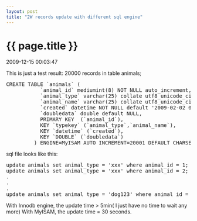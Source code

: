 ```yaml
---
layout: post
title: "2W records update with different sql engine"
---
```


<h1> {{ page.title }} </h1> <p class='meta'>2009-12-15 00:03:47</p>

This is just a test result:
20000 records in table animals;
<pre name='code' class='sql'>
CREATE TABLE `animals` (                                                           
           `animal_id` mediumint(8) NOT NULL auto_increment,                                
           `animal_type` varchar(25) collate utf8_unicode_ci NOT NULL,                      
           `animal_name` varchar(25) collate utf8_unicode_ci NOT NULL,                      
           `created` datetime NOT NULL default '2009-02-02 00:00:00',                       
           `doubledata` double default NULL,                                                
           PRIMARY KEY  (`animal_id`),                                                      
           KEY `typekey` (`animal_type`,`animal_name`),                                     
           KEY `datetime` (`created`),                                                      
           KEY `DOUBLE` (`doubledata`)                                                      
         ) ENGINE=MyISAM AUTO_INCREMENT=20001 DEFAULT CHARSET=utf8 COLLATE=utf8_unicode_ci  
</pre>
sql file looks like this:
<pre name='code' class='sql'>
update animals set animal_type = 'xxx' where animal_id = 1;
update animals set animal_type = 'xxx' where animal_id = 2;
.
.
.
update animals set animal_type = 'dog123' where animal_id = 20000;
</pre>

With Innodb engine, the update time > 5min( I just have no time to wait any more)
With MyISAM, the update time = 30 seconds.